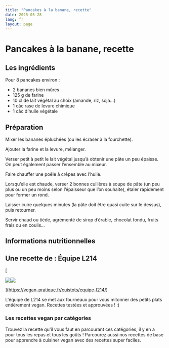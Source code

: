 ```yaml
---
title: "Pancakes à la banane, recette"
date: 2025-05-28
lang: fr
layout: page
---
```

# Pancakes à la banane, recette

## Les ingrédients

Pour 8 pancakes environ :

-   2 bananes bien mûres
-   125 g de farine
-   10 cl de lait végétal au choix (amande, riz, soja…)
-   1 càc rase de levure chimique
-   1 càc d’huile végétale

## Préparation

Mixer les bananes épluchées (ou les écraser à la fourchette).

Ajouter la farine et la levure, mélanger.

Verser petit à petit le lait végétal jusqu’à obtenir une pâte un peu épaisse. On peut également passer l’ensemble au mixeur.

Faire chauffer une poêle à crêpes avec l’huile.

Lorsqu’elle est chaude, verser 2 bonnes cuillères à soupe de pâte (un peu plus ou un peu moins selon l’épaisseur que l’on souhaite), étaler rapidement pour former un rond.

Laisser cuire quelques minutes (la pâte doit être quasi cuite sur le dessus), puis retourner.

Servir chaud ou tiède, agrémenté de sirop d’érable, chocolat fondu, fruits frais ou en coulis…

## Informations nutritionnelles

## Une recette de : Équipe L214

[

![](https://vegan-pratique.fr/wp-content/uploads/2016/07/logo-L214.jpg)![](https://vegan-pratique.fr/wp-content/uploads/2016/07/logo-L214.jpg)



](https://vegan-pratique.fr/cuistots/equipe-l214/)

L'équipe de L214 se met aux fourneaux pour vous mitonner des petits plats entièrement vegan. Recettes testées et approuvées ! :)

### Les recettes vegan par catégories

Trouvez la recette qu'il vous faut en parcourant ces catégories, il y en a pour tous les repas et tous les goûts ! Parcourez aussi nos recettes de base pour apprendre à cuisiner vegan avec des recettes super faciles.
